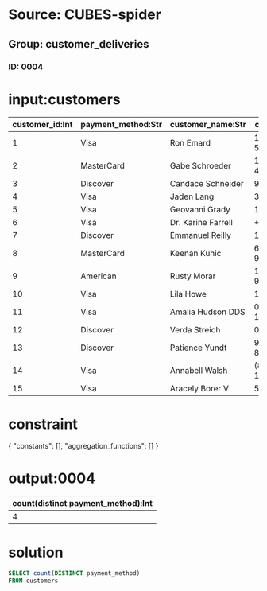 # Source: CUBES-spider
## Group: customer_deliveries
### ID: 0004

# input:customers

| customer_id:Int | payment_method:Str | customer_name:Str | customer_phone:Str | customer_email:Str | date_became_customer:Str |
|---|---|---|---|---|---|
| 1 | Visa | Ron Emard | 1-382-503-5179x53639 | shaniya45@example.net | 2011-04-25 22:20:35 |
| 2 | MasterCard | Gabe Schroeder | 1-728-537-4293x0885 | alexandra91@example.net | 2011-10-17 16:08:25 |
| 3 | Discover | Candace Schneider | 940.575.3682x7959 | tkassulke@example.com | 2012-01-11 21:17:01 |
| 4 | Visa | Jaden Lang | 361.151.3489x7272 | dedric17@example.org | 2009-12-29 17:38:10 |
| 5 | Visa | Geovanni Grady | 1-005-644-2495 | elmira.langworth@example.org | 2017-05-21 07:09:55 |
| 6 | Visa | Dr. Karine Farrell | +49(2)0677806107 | reichel.winnifred@example.org | 2010-11-06 08:42:56 |
| 7 | Discover | Emmanuel Reilly | 129.959.6420 | gleichner.ethelyn@example.net | 2013-11-29 06:15:22 |
| 8 | MasterCard | Keenan Kuhic | 686-517-9923x348 | dallin76@example.org | 2013-04-09 18:17:05 |
| 9 | American | Rusty Morar | 1-123-197-9677x7194 | njenkins@example.org | 2015-09-09 09:29:06 |
| 10 | Visa | Lila Howe | 1-492-284-1097 | leann.hamill@example.org | 2014-02-04 04:51:58 |
| 11 | Visa | Amalia Hudson DDS | 003-991-1506x483 | danika49@example.com | 2014-02-25 19:39:51 |
| 12 | Discover | Verda Streich | 06730471330 | xgraham@example.org | 2008-10-12 12:19:27 |
| 13 | Discover | Patience Yundt | 969-208-8932x715 | kira82@example.com | 2017-03-25 18:48:04 |
| 14 | Visa | Annabell Walsh | (881)096-1281x6448 | adriana83@example.org | 2017-06-30 19:02:11 |
| 15 | Visa | Aracely Borer V | 531-617-3230 | rollin95@example.net | 2015-09-13 22:39:50 |

# constraint

{
  "constants": [],
  "aggregation_functions": []
}

# output:0004

| count(distinct payment_method):Int |
|---|
| 4 |

# solution

```sql
SELECT count(DISTINCT payment_method)
FROM customers
```
